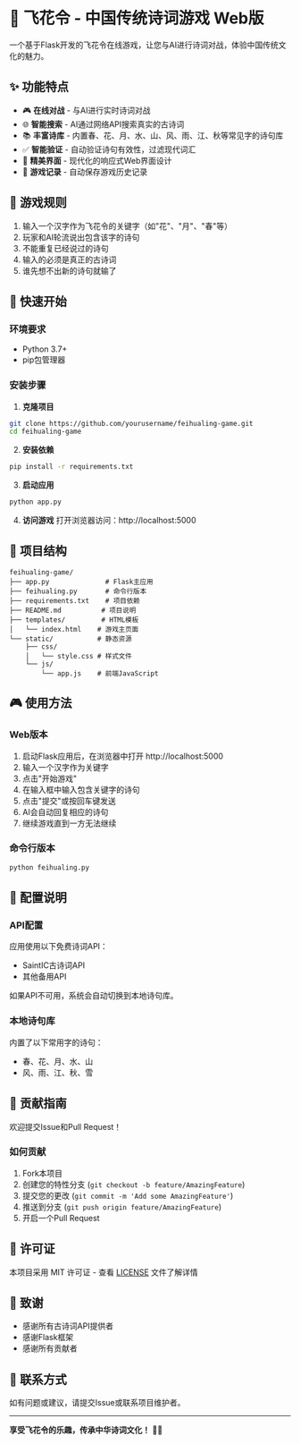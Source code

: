 # 🌸 飞花令 - 中国传统诗词游戏 Web版

一个基于Flask开发的飞花令在线游戏，让您与AI进行诗词对战，体验中国传统文化的魅力。

## ✨ 功能特点

- 🎮 **在线对战** - 与AI进行实时诗词对战
- 🌐 **智能搜索** - AI通过网络API搜索真实的古诗词
- 📚 **丰富诗库** - 内置春、花、月、水、山、风、雨、江、秋等常见字的诗句库
- ✅ **智能验证** - 自动验证诗句有效性，过滤现代词汇
- 🎨 **精美界面** - 现代化的响应式Web界面设计
- 💾 **游戏记录** - 自动保存游戏历史记录

## 🎯 游戏规则

1. 输入一个汉字作为飞花令的关键字（如"花"、"月"、"春"等）
2. 玩家和AI轮流说出包含该字的诗句
3. 不能重复已经说过的诗句
4. 输入的必须是真正的古诗词
5. 谁先想不出新的诗句就输了

## 🚀 快速开始

### 环境要求

- Python 3.7+
- pip包管理器

### 安装步骤

1. **克隆项目**
```bash
git clone https://github.com/yourusername/feihualing-game.git
cd feihualing-game
```

2. **安装依赖**
```bash
pip install -r requirements.txt
```

3. **启动应用**
```bash
python app.py
```

4. **访问游戏**
打开浏览器访问：http://localhost:5000

## 📁 项目结构

```
feihualing-game/
├── app.py              # Flask主应用
├── feihualing.py       # 命令行版本
├── requirements.txt    # 项目依赖
├── README.md          # 项目说明
├── templates/         # HTML模板
│   └── index.html    # 游戏主页面
└── static/           # 静态资源
    ├── css/
    │   └── style.css # 样式文件
    └── js/
        └── app.js    # 前端JavaScript
```

## 🎮 使用方法

### Web版本
1. 启动Flask应用后，在浏览器中打开 http://localhost:5000
2. 输入一个汉字作为关键字
3. 点击"开始游戏"
4. 在输入框中输入包含关键字的诗句
5. 点击"提交"或按回车键发送
6. AI会自动回复相应的诗句
7. 继续游戏直到一方无法继续

### 命令行版本
```bash
python feihualing.py
```

## 🔧 配置说明

### API配置
应用使用以下免费诗词API：
- SaintIC古诗词API
- 其他备用API

如果API不可用，系统会自动切换到本地诗句库。

### 本地诗句库
内置了以下常用字的诗句：
- 春、花、月、水、山
- 风、雨、江、秋、雪

## 🤝 贡献指南

欢迎提交Issue和Pull Request！

### 如何贡献
1. Fork本项目
2. 创建您的特性分支 (`git checkout -b feature/AmazingFeature`)
3. 提交您的更改 (`git commit -m 'Add some AmazingFeature'`)
4. 推送到分支 (`git push origin feature/AmazingFeature`)
5. 开启一个Pull Request

## 📝 许可证

本项目采用 MIT 许可证 - 查看 [LICENSE](LICENSE) 文件了解详情

## 🙏 致谢

- 感谢所有古诗词API提供者
- 感谢Flask框架
- 感谢所有贡献者

## 📮 联系方式

如有问题或建议，请提交Issue或联系项目维护者。

---

**享受飞花令的乐趣，传承中华诗词文化！** 🌸📜

